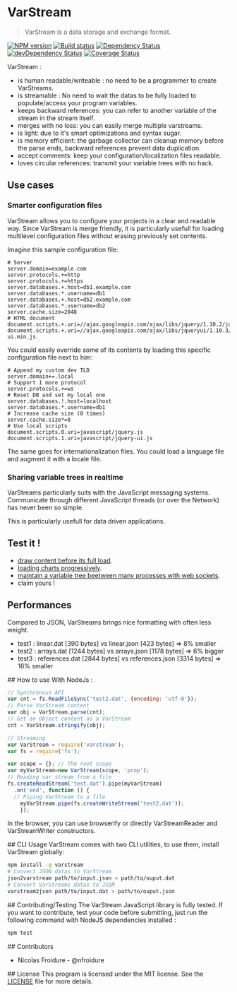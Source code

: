 # VarStream
> VarStream is a data storage and exchange format.

[![NPM version](https://badge.fury.io/js/varstream.png)](https://npmjs.org/package/varstream) [![Build status](https://secure.travis-ci.org/nfroidure/VarStream.png)](https://travis-ci.org/nfroidure/VarStream) [![Dependency Status](https://david-dm.org/nfroidure/VarStream.png)](https://david-dm.org/nfroidure/VarStream) [![devDependency Status](https://david-dm.org/nfroidure/VarStream/dev-status.png)](https://david-dm.org/nfroidure/VarStream#info=devDependencies) [![Coverage Status](https://coveralls.io/repos/nfroidure/VarStream/badge.png?branch=master)](https://coveralls.io/r/nfroidure/VarStream?branch=master)

VarStream :
* is human readable/writeable : no need to be a programmer to create VarStreams.
* is streamable : No need to wait the datas to be fully loaded to
 populate/access your program variables.
* keeps backward references: you can refer to another variable of the stream
 in the stream itself.
* merges with no loss: you can easily merge multiple varstreams.
* is light: due to it's smart optimizations and syntax sugar.
* is memory efficient: the garbage collector can cleanup memory before the parse
 ends, backward references prevent data duplication.
* accept comments: keep your configuration/localization files readable.
* loves circular references: transmit your variable trees with no hack.

## Use cases

### Smarter configuration files
VarStream allows you to configure your projects in a clear and readable way.
 Since VarStream is merge friendly, it is particularly usefull for loading
 multilevel configuration files without erasing previously set contents.

Imagine this sample configuration file:

```
# Server
server.domain=example.com
server.protocols.+=http
server.protocols.+=https
server.databases.+.host=db1.example.com
server.databases.*.username=db1
server.databases.+.host=db2.example.com
server.databases.*.username=db2
server.cache.size=2048
# HTML document
document.scripts.+.uri=//ajax.googleapis.com/ajax/libs/jquery/1.10.2/jquery.min.js
document.scripts.+.uri=//ajax.googleapis.com/ajax/libs/jqueryui/1.10.3/jquery-ui.min.js
```

You could easily override some of its contents by loading this specific
 configuration file next to him:

```
# Append my custom dev TLD
server.domain+=.local
# Support 1 more protocol
server.protocols.+=ws
# Reset DB and set my local one
server.databases.!.host=localhost
server.databases.*.username=db1
# Increase cache size (8 times)
server.cache.size*=8
# Use local scripts
document.scripts.0.uri=javascript/jquery.js
document.scripts.1.uri=javascript/jquery-ui.js
```

The same goes for internationalization files. You could load a language file and
 augment it with a locale file.

### Sharing variable trees in realtime
VarStreams particularly suits with the JavaScript messaging systems. Communicate
 through different JavaScript threads (or over the Network) has never been so
 simple.

This is particularly usefull for data driven applications.

## Test it !
* [draw content before its full load](http://server.elitwork.com/experiments/pagestream/index.html).
* [loading charts progressively](http://server.elitwork.com/experiments/chartstream/index.html).
* [maintain a variable tree beetween many processes with web sockets](https://github.com/nfroidure/WebSockIPC).
* claim yours !

## Performances
Compared to JSON, VarStreams brings nice formatting with often less weight.
* test1 : linear.dat [390 bytes] vs linear.json [423 bytes] => 8% smaller
* test2 : arrays.dat [1244 bytes] vs arrays.json [1178 bytes] => 6% bigger
* test3 : references.dat [2844 bytes] vs references.json [3314 bytes] => 16% smaller

## How to use
With NodeJs :
```js
// Synchronous API
var cnt = fs.ReadFileSync('test2.dat', {encoding: 'utf-8'});
// Parse VarStream content
var obj = VarStream.parse(cnt);
// Get an Object content as a VarStream
cnt = VarStream.stringify(obj);

// Streaming
var VarStream = require('varstream');
var fs = require('fs');

var scope = {}; // The root scope
var myVarStream=new VarStream(scope, 'prop');
// Reading var stream from a file
fs.createReadStream('test.dat').pipe(myVarStream)
  .on('end', function () {
  // Piping VarStream to a file
	myVarStream.pipe(fs.createWriteStream('test2.dat'));
	});
```

In the browser, you can use browserify or directly VarStreamReader and
 VarStreamWriter constructors.

## CLI Usage
VarStream comes with two CLI utilities, to use them, install VarStream globally:
```sh
npm install -g varstream
# Convert JSON datas to VarStream
json2varstream path/to/input.json > path/to/ouput.dat
# Convert VarStreams datas to JSON
varstream2json path/to/input.dat > path/to/ouput.json
```

## Contributing/Testing
The VarStream JavaScript library is fully tested. If you want to contribute,
 test your code before submitting, just run the following command with
 NodeJS dependencies installed :
```js
npm test
```

## Contributors
* Nicolas Froidure - @nfroidure

## License
This program is licensed under the MIT license. See the [LICENSE](./LICENSE) file for more details.
